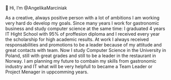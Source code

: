 👋 Hi, I’m @AngelikaMarciniak

As a creative, always positive person with a lot of ambitions I am working very hard do develop my goals.
Since many years I work for gastronomic business and study computer science at the same time: I graduated 4 years IT Hight School with 95% of proffesion diploma 
and  I received every year the scholarship for high academic results. At work I always received responsabilities and promotions to be a leader because of my attitude
and great contacts with team. Now I study Computer Science in the University in Poland, still with great grades and still to be a leader in the restaurant in Norway.
I am planning my future to combain my skills from gastronomic industry and IT what will be very helpfull to became a Team Leader or Project Menager in uppcomming years.
